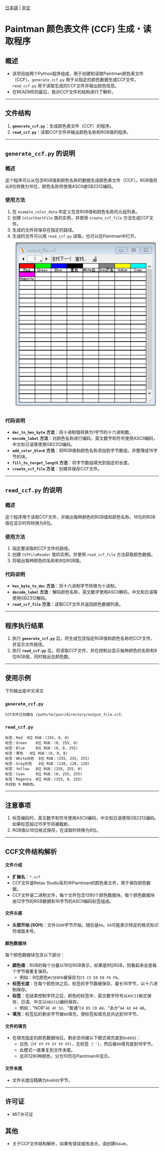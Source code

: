 [日本語](README.md) | [中文](README_zh.md)
# Paintman 颜色表文件 (CCF) 生成・读取程序

## 概述
- 该项目由两个Python程序组成，用于创建和读取Paintman颜色表文件（CCF）。`generate_ccf.py` 用于从指定的颜色数据生成CCF文件，`read_ccf.py` 用于读取生成的CCF文件并输出颜色信息。
- 在README的最后，我对CCF文件的结构进行了解析。

---

## 文件结构
1. **`generate_ccf.py`**：生成颜色表文件（CCF）的程序。
2. **`read_ccf.py`**：读取CCF文件并输出颜色名称和RGB值的程序。

---

## `generate_ccf.py` 的说明
### 概述
这个程序可以从包含RGB值和颜色名称的数据生成颜色表文件（CCF）。RGB值将从8位转换为16位，颜色名称将使用ASCII或GB2312编码。

### 使用方法
1. 在 `example_color_data` 中定义包含RGB值和颜色名称的元组列表。
2. 创建 `ColorChartFile` 类的实例，并使用 `create_ccf_file` 方法生成CCF文件。
3. 生成的文件将保存在指定的路径。
4. 生成的文件可以用 `read_ccf.py` 读取。也可以在Paintman中打开。
![在Paintman中打开的CCF文件](screenshot/output_sample.png)

### 代码说明
- **`dec_to_hex_byte` 方法**：将十进制值转换为1字节的十六进制数。
- **`encode_label` 方法**：对颜色名称进行编码，英文数字和符号使用ASCII编码，中文和日语等使用GB2312编码。
- **`add_color_block` 方法**：将RGB值和颜色名称添加到字节数组，并整理成16字节的块。
- **`fill_to_target_length` 方法**：将字节数组填充到指定的长度。
- **`create_ccf_file` 方法**：创建并保存CCF文件。

---

## `read_ccf.py` 的说明
### 概述
这个程序用于读取CCF文件，并输出每种颜色的RGB值和颜色名称。16位的RGB值在显示时将转换为8位。

### 使用方法
1. 指定要读取的CCF文件的路径。
2. 创建 `CCFFileReader` 类的实例，并使用 `read_ccf_file` 方法获取颜色数据。
3. 将输出每种颜色的名称和8位RGB值。

### 代码说明
- **`hex_byte_to_dec` 方法**：将十六进制字节转换为十进制。
- **`decode_label` 方法**：解码颜色名称，英文数字使用ASCII解码，中文和日语等使用GB2312解码。
- **`read_ccf_file` 方法**：读取CCF文件并返回颜色数据列表。

---

## 程序执行结果
1. 执行 **`generate_ccf.py`** 后，将生成包含指定RGB值和颜色名称的CCF文件，并显示文件路径。
2. 执行 **`read_ccf.py`** 后，将读取CCF文件，并在控制台显示每种颜色的名称和8位RGB值，同时输出总颜色数。

---

## 使用示例
下列输出是中文译文
### `generate_ccf.py`
```plaintext
CCF文件已创建在 /path/to/your/directory/output_file.ccf。
```

### `read_ccf.py`
```plaintext
标签：Red 	8位 RGB：(255, 0, 0)
标签：Green 	8位 RGB：(0, 255, 0)
标签：Blue 	8位 RGB：(0, 0, 255)
标签：黑色 	8位 RGB：(0, 0, 0)
标签：White白色 	8位 RGB：(255, 255, 255)
标签：Gray灰色 	8位 RGB：(128, 128, 128)
标签：Yellow 	8位 RGB：(255, 255, 0)
标签：Cyan 	8位 RGB：(0, 255, 255)
标签：Magenta 	8位 RGB：(255, 0, 255)
共找到 9 种颜色。
```

---

## 注意事项
1. 标签编码时，英文数字和符号使用ASCII编码，中文和日语使用GB2312编码。如果标签超过15字节将被截断。
2. RGB值以16位格式保存，在读取时转换为8位。

---
## CCF文件结构解析

#### 文件介绍
- **扩展名**：`*.ccf`
- CCF文件是Retas Studio系列中Paintman的颜色表文件，用于保存颜色数据。
- CCF文件是二进制文件，每个文件包含1280个颜色数据块，每个颜色数据块由12字节的RGB数据和16字节的ASCII编码标签组成。

#### 文件头部
- **头部开始 (SOH)**：文件以`00`字节开始，随后是`64`。`64`可能表示特定的格式标识符或版本号。

#### 颜色数据块
每个颜色数据块包含以下部分：
- **颜色值**：RGB的每个分量以16位RGB表示，如果是8位RGB，则看起来会是每个字节被重复保存。
  - 例如：8位颜色`#C5E8F6`被保存为`C5 C5 E8 E8 F6 F6`。
- **标签长度**：在每个颜色块之后，标签的字节数被保存，最长16字节，以十六进制保存。
- **标签**：在结束控制字符之后，颜色的标签中，英文数字符号以`ASCII`格式保存，日语、中文以`GB2312`编码保存。
  - 例如：“NOR”`4E 4F 52`、“普通”`C6 D5 CD A8`、“あか”`A4 A2 A4 AB`。
- **填充**：标签后的剩余字节被`00`填充，使标签和填充总共达到16字节。

#### 文件的填充
- 在填充指定的颜色数据块后，剩余空间被以下模式填充直到`0x6E01`：
  - 白色（`FF FF FF FF FF FF`）、无标签（`''`），然后被`00`填充直到16字节。
  - 此模式一直重复到文件末尾。
  - 总共1280种颜色，分为10页在Paintman中显示。

#### 文件末尾
- 文件长度应精确为`0x6E01`字节。

---
## 许可证
- MIT许可证

## 其他
- 关于CCF文件结构解析，如果有错误或改进点，请创建Issue。
